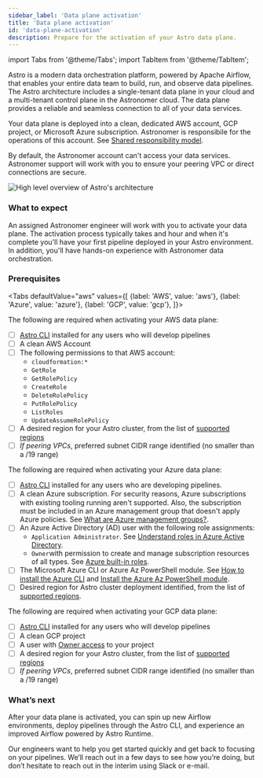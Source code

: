 ```yaml
---
sidebar_label: 'Data plane activation'
title: 'Data plane activation'
id: 'data-plane-activation'
description: Prepare for the activation of your Astro data plane.
---
```


import Tabs from '@theme/Tabs';
import TabItem from '@theme/TabItem';

Astro is a modern data orchestration platform, powered by Apache Airflow, that enables your entire data team to build, run, and observe data pipelines. The Astro architecture includes a single-tenant data plane in your cloud and a multi-tenant control plane in the Astronomer cloud. The data plane provides a reliable and seamless connection to all of your data services.

Your data plane is deployed into a clean, dedicated AWS account, GCP project, or Microsoft Azure subscription. Astronomer is responsibile for the operations of this account. See [Shared responsibility model](shared-responsibility-model.md).

By default, the Astronomer account can't access your data services. Astronomer support will work with you to ensure your peering VPC or direct connections are secure.

![High level overview of Astro's architecture](/img/docs/architecture-overview.png)

### What to expect

An assigned Astronomer engineer will work with you to activate your data plane. The activation process typically takes and hour and when it's complete you'll have your first pipeline deployed in your Astro environment. In addition, you'll have hands-on experience with Astronomer data orchestration.

### Prerequisites

<Tabs
    defaultValue="aws"
    values={[
        {label: 'AWS', value: 'aws'},
        {label: 'Azure', value: 'azure'},
        {label: 'GCP', value: 'gcp'},
    ]}>
<TabItem value="aws">

The following are required when activating your AWS data plane:
- [ ] [Astro CLI](cli/get-started.md) installed for any users who will develop pipelines
- [ ] A clean AWS Account
- [ ] The following permissions to that AWS account:
  - `cloudformation:*`
  - `GetRole`
  - `GetRolePolicy`
  - `CreateRole`
  - `DeleteRolePolicy`
  - `PutRolePolicy`
  - `ListRoles`
  - `UpdateAssumeRolePolicy`
- [ ] A desired region for your Astro cluster, from the list of [supported regions](resource-reference-aws.md#aws-region)
- [ ] _If peering VPCs_, preferred subnet CIDR range identified (no smaller than a /19 range)

</TabItem>

<TabItem value="azure">

The following are required when activating your Azure data plane:
- [ ] [Astro CLI](cli/get-started.md) installed for any users who are developing pipelines.
- [ ] A clean Azure subscription. For security reasons, Azure subscriptions with existing tooling running aren't supported. Also, the subscription must be included in an Azure management group that doesn't apply Azure policies. See [What are Azure management groups?](https://docs.microsoft.com/en-us/azure/governance/management-groups/overview).
- [ ] An Azure Active Directory (AD) user with the following role assignments:
    - `Application Administrator`. See [Understand roles in Azure Active Directory](https://docs.microsoft.com/en-us/azure/active-directory/roles/concept-understand-roles).
    - `Owner`with permission to create and manage subscription resources of all types. See [Azure built-in roles](https://docs.microsoft.com/en-us/azure/active-directory/roles/concept-understand-roles).
- [ ] The Microsoft Azure CLI or Azure Az PowerShell module.  See [How to install the Azure CLI](https://docs.microsoft.com/en-us/cli/azure/install-azure-cli) and [Install the Azure Az PowerShell module](https://docs.microsoft.com/en-us/powershell/azure/install-az-ps).
- [ ] Desired region for Astro cluster deployment identified, from the list of [supported regions](resource-reference-azure.md#supported-regions).

</TabItem>

<TabItem value="gcp">

The following are required when activating your GCP data plane:
- [ ] [Astro CLI](cli/get-started.md) installed for any users who will develop pipelines
- [ ] A clean GCP project
- [ ] A user with [Owner access](https://cloud.google.com/iam/docs/understanding-roles#basic-definitions) to your project
- [ ] A desired region for your Astro cluster, from the list of [supported regions](resource-reference-gcp.md#gcp-region)
- [ ] _If peering VPCs_, preferred subnet CIDR range identified (no smaller than a /19 range)

</TabItem>
</Tabs>

### What’s next

After your data plane is activated, you can spin up new Airflow environments, deploy pipelines through the Astro CLI, and experience an improved Airflow powered by Astro Runtime.

Our engineers want to help you get started quickly and get back to focusing on your pipelines. We’ll reach out in a few days to see how you’re doing, but don’t hesitate to reach out in the interim using Slack or e-mail.
